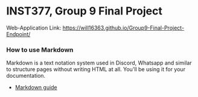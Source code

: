 # INST377, Group 9 Final Project
Web-Application Link: https://will16363.github.io/Group9-Final-Project-Endpoint/

### How to use Markdown
Markdown is a text notation system used in Discord, Whatsapp and similar to structure pages without writing HTML at all. You'll be using it for your documentation.
* [Markdown guide](https://www.markdownguide.org/cheat-sheet/)
